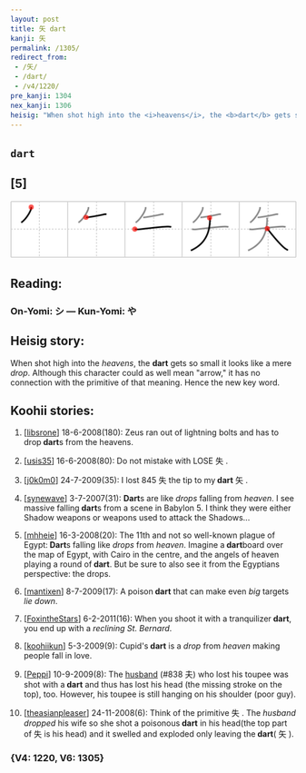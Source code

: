 ```yaml
---
layout: post
title: 矢 dart
kanji: 矢
permalink: /1305/
redirect_from:
 - /矢/
 - /dart/
 - /v4/1220/
pre_kanji: 1304
nex_kanji: 1306
heisig: "When shot high into the <i>heavens</i>, the <b>dart</b> gets so small it looks like a mere <i>drop</i>. Although this character could as well mean &quot;arrow,&quot; it has no connection with the primitive of that meaning. Hence the new key word."
---
```


## `dart`

## [5]

<div class="stroke"><img src="../images/E79FA2.png" /></div>

## Reading:

### On-Yomi: シ &mdash; Kun-Yomi: や

## Heisig story:

When shot high into the <i>heavens</i>, the <b>dart</b> gets so small it looks like a mere <i>drop</i>. Although this character could as well mean &quot;arrow,&quot; it has no connection with the primitive of that meaning. Hence the new key word.

## Koohii stories:

1) [<a href="http://kanji.koohii.com/profile/libsrone">libsrone</a>] 18-6-2008(180): Zeus ran out of lightning bolts and has to drop<strong> dart</strong>s from the heavens.

2) [<a href="http://kanji.koohii.com/profile/usis35">usis35</a>] 16-6-2008(80): Do not mistake with LOSE 失 .

3) [<a href="http://kanji.koohii.com/profile/j0k0m0">j0k0m0</a>] 24-7-2009(35): I lost 845 失 the tip to my<strong> dart</strong> 矢 .

4) [<a href="http://kanji.koohii.com/profile/synewave">synewave</a>] 3-7-2007(31): <strong>Dart</strong>s are like <em>drops</em> falling from <em>heaven</em>. I see massive falling<strong> dart</strong>s from a scene in Babylon 5. I think they were either Shadow weapons or weapons used to attack the Shadows...

5) [<a href="http://kanji.koohii.com/profile/mhheie">mhheie</a>] 16-3-2008(20): The 11th and not so well-known plague of Egypt:<strong> Dart</strong>s falling like <em>drops</em> from <em>heaven</em>. Imagine a<strong> dart</strong>board over the map of Egypt, with Cairo in the centre, and the angels of heaven playing a round of<strong> dart</strong>. But be sure to also see it from the Egyptians perspective: the drops.

6) [<a href="http://kanji.koohii.com/profile/mantixen">mantixen</a>] 8-7-2009(17): A poison<strong> dart</strong> that can make even <em>big</em> targets <em>lie down</em>.

7) [<a href="http://kanji.koohii.com/profile/FoxintheStars">FoxintheStars</a>] 6-2-2011(16): When you shoot it with a tranquilizer<strong> dart</strong>, you end up with a <em>reclining St. Bernard</em>.

8) [<a href="http://kanji.koohii.com/profile/koohiikun">koohiikun</a>] 5-3-2009(9): Cupid&#039;s<strong> dart</strong> is a <em>drop</em> from <em>heaven</em> making people fall in love.

9) [<a href="http://kanji.koohii.com/profile/Peppi">Peppi</a>] 10-9-2009(8): The <a href="../v4/838">husband</a> (#838 夫) who lost his toupee was shot with a<strong> dart</strong> and thus has lost his head (the missing stroke on the top), too. However, his toupee is still hanging on his shoulder (poor guy).

10) [<a href="http://kanji.koohii.com/profile/theasianpleaser">theasianpleaser</a>] 24-11-2008(6): Think of the primitive 失 . The <em>husband dropped</em> his wife so she shot a poisonous<strong> dart</strong> in his head(the top part of 失 is his head) and it swelled and exploded only leaving the<strong> dart</strong>( 矢 ).

### {V4: 1220, V6: 1305}
